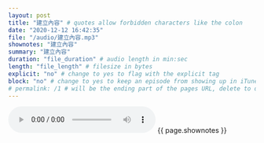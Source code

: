 ```yaml
---
layout: post
title: "建立內容" # quotes allow forbidden characters like the colon
date: "2020-12-12 16:42:35"
file: "/audio/建立內容.mp3"
shownotes: "建立內容"
summary: "建立內容"
duration: "file_duration" # audio length in min:sec
length: "file_length" # filesize in bytes
explicit: "no" # change to yes to flag with the explicit tag
block: "no" # change to yes to keep an episode from showing up in iTunes
# permalink: /1 # will be the ending part of the pages URL, delete to default to the title
---
```


<audio controls>
<source src="{{site.url}}{{site.baseurl}}{{ page.file }}" type="audio/x-mp3">
Your browser does not support the audio element.
</audio>
{{ page.shownotes }}
